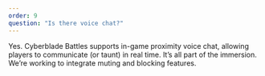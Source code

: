 ```yaml
---
order: 9
question: "Is there voice chat?"
---
```

Yes. Cyberblade Battles supports in-game proximity voice chat, allowing players to communicate (or taunt) in real time. It’s all part of the immersion. We’re working to integrate muting and blocking features.